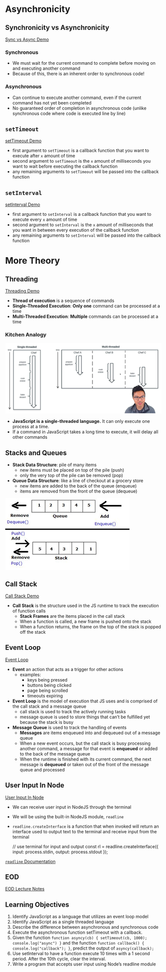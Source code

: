 Asynchronicity
==============

Synchronicity vs Asynchronicity
-------------------------------

[Sync vs Async Demo](./sync_vs_async.js)

### Synchronous

-   We must wait for the current command to complete before moving on and executing another command
-   Because of this, there is an inherent order to synchronous code!

### Asynchronous

-   Can continue to execute another command, even if the current command has not yet been completed
-   No guaranteed order of completion in asynchronous code (unlike synchronous code where code is executed line by line)

`setTimeout`
------------

[setTimeout Demo](./setTimeout.js)

-   first argument to `setTimeout` is a callback function that you want to execute after `x` amount of time
-   second argument to `setTimeout` is the `x` amount of milliseconds you want to wait before executing the callback function
-   any remaining arguments to `setTimeout` will be passed into the callback function

`setInterval`
-------------

[setInterval Demo](./setInterval.js)

-   first argument to `setInterval` is a callback function that you want to execute every `x` amount of time
-   second argument to `setInterval` is the `x` amount of milliseconds that you want in between every execution of the callback function
-   any remaining arguments to `setInterval` will be passed into the callback function

More Theory
===========

Threading
---------

[Threading Demo](./threading.js)

-   **Thread of execution** is a sequence of commands
-   **Single-Threaded Execution**: **Only one** command can be processed at a time
-   **Multi-Threaded Execution**: **Multiple** commands can be processed at a time

### Kitchen Analogy

![Single vs Multi Threading Kitchen Analogy](./single_vs_multi_threading.png)

-   **JavaScript is a single-threaded language.** It can only execute one process at a time.
-   If a command in JavaScript takes a long time to execute, it will delay all other commands

Stacks and Queues
-----------------

-   **Stack Data Structure**: pile of many items
    -   new items must be placed on top of the pile (push)
    -   only the very top of the pile can be removed (pop)
-   **Queue Data Structure**: like a line of checkout at a grocery store
    -   new items are added to the back of the queue (enqueue)
    -   items are removed from the front of the queue (dequeue)

![Stack vs Queue](./stack_vs_queue.png)

Call Stack
----------

[Call Stack Demo](./call_stack.js)

-   **Call Stack** is the structure used in the JS runtime to track the execution of function calls
    -   **Stack Frames** are the items placed in the call stack
    -   When a function is called, a new frame is pushed onto the stack
    -   When a function returns, the frame on the top of the stack is popped off the stack

Event Loop
----------

[Event Loop](./event_loop.js)

-   **Event** an action that acts as a trigger for other actions
    -   examples:
        -   keys being pressed
        -   buttons being clicked
        -   page being scrolled
        -   timeouts expiring
-   **Event Loop** is the model of execution that JS uses and is comprised of the call stack and a message queue
    -   call stack is used to track the actively running tasks
    -   message queue is used to store things that can’t be fulfilled yet because the stack is busy
-   **Message Queue** is used to track the handling of events
    -   **Messages** are items enqueued into and dequeued out of a message queue
    -   When a new event occurs, but the call stack is busy processing another command, a message for that event is **enqueued** or added to the back of the message queue
    -   When the runtime is finished with its current command, the next message is **dequeued** or taken out of the front of the message queue and processed

User Input In Node
------------------

[User Input In Node](./user_input_in_node.js)

-   We can receive user input in NodeJS through the terminal
-   We will be using the built-in NodeJS module, `readline`
-   `readline.createInterface` is a function that when invoked will return an interface used to output text to the terminal and receive input from the terminal

    // use terminal for input and output
    const rl = readline.createInterface({
      input: process.stdin,
      output: process.stdout
    });

[`readline` Documentation](https://nodejs.org/api/readline.html)

EOD
---

[EOD Lecture Notes](./eod.js)

Learning Objectives
-------------------

1.  Identify JavaScript as a language that utilizes an event loop model
2.  Identify JavaScript as a single threaded language
3.  Describe the difference between asynchronous and synchronous code
4.  Execute the asynchronous function setTimeout with a callback.
5.  Given the function `function asyncy(cb) { setTimeout(cb, 1000); console.log("async") }` and the function `function callback() { console.log("callback"); }`, predict the output of `asyncy(callback);`
6.  Use setInterval to have a function execute 10 times with a 1 second period. After the 10th cycle, clear the interval.
7.  Write a program that accepts user input using Node’s readline module
